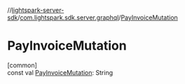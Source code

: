 //[lightspark-server-sdk](../../index.md)/[com.lightspark.sdk.server.graphql](index.md)/[PayInvoiceMutation](-pay-invoice-mutation.md)

# PayInvoiceMutation

[common]\
const val [PayInvoiceMutation](-pay-invoice-mutation.md): String
